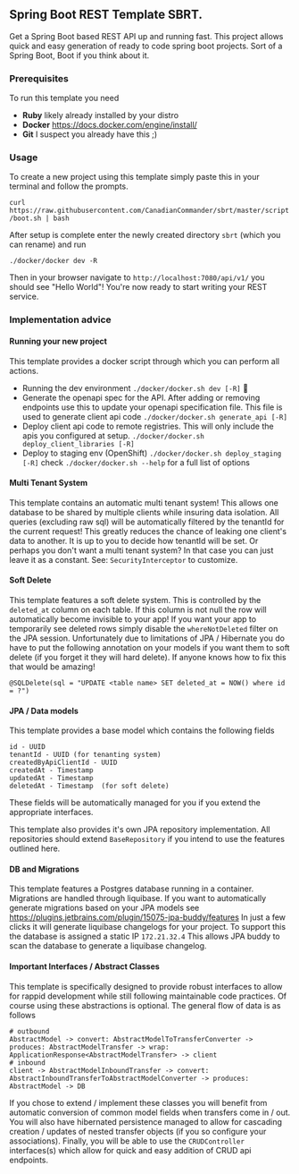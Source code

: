 ## Spring Boot REST Template SBRT.
Get a Spring Boot based REST API up and running fast. This project allows quick and easy generation
of ready to code spring boot projects. Sort of a Spring Boot, Boot if you think about it.

### Prerequisites 
To run this template you need
- **Ruby** likely already installed by your distro
- **Docker**  https://docs.docker.com/engine/install/
- **Git** I suspect you already have this ;)

### Usage 
To create a new project using this template simply paste this in your terminal and follow the prompts. 

`
curl https://raw.githubusercontent.com/CanadianCommander/sbrt/master/script/boot.sh | bash
`

After setup is complete enter the newly created directory `sbrt` (which you can rename) and run 

`
./docker/docker dev -R
`

Then in your browser navigate to `http://localhost:7080/api/v1/` you should see "Hello World"!
You're now ready to start writing your REST service. 

### Implementation advice

#### Running your new project
This template provides a docker script through which you can perform all actions.
- Running the dev environment `./docker/docker.sh dev [-R]` 🚀
- Generate the openapi spec for the API. After adding or removing endpoints use this 
  to update your openapi specification file. This file is used to generate client api code
  `./docker/docker.sh generate_api [-R]`
- Deploy client api code to remote registries. This will only include the apis you configured at setup.
  `./docker/docker.sh deploy_client_libraries [-R]` 
- Deploy to staging env (OpenShift) `./docker/docker.sh deploy_staging [-R]`
check `./docker/docker.sh --help` for a full list of options

#### Multi Tenant System
This template contains an automatic multi tenant system! This allows one database to be shared 
by multiple clients while insuring data isolation. All queries (excluding raw sql)
will be automatically filtered by the tenantId for the current request! This greatly reduces the chance 
of leaking one client's data to another. It is up to you to decide how tenantId will be set. Or perhaps 
you don't want a multi tenant system? In that case you can just leave it as a constant. 
See: `SecurityInterceptor` to customize.    

#### Soft Delete
This template features a soft delete system. This is controlled by the `deleted_at` column on each table.
If this column is not null the row will automatically become invisible to your app! If you want your app
to temporarily see deleted rows simply disable the `whereNotDeleted` filter on the JPA session.
Unfortunately due to limitations of JPA / Hibernate you do have to put the following annotation on your models
if you want them to soft delete (if you forget it they will hard delete). If anyone knows how to fix this that would be amazing!
```
@SQLDelete(sql = "UPDATE <table name> SET deleted_at = NOW() where id = ?")
```
#### JPA / Data models 
This template provides a base model which contains the following fields 
```
id - UUID
tenantId - UUID (for tenanting system)
createdByApiClientId - UUID
createdAt - Timestamp
updatedAt - Timestamp
deletedAt - Timestamp  (for soft delete)
```
These fields will be automatically managed for you if you extend the appropriate interfaces.

This template also provides it's own JPA repository implementation. All repositories should extend 
`BaseRepository` if you intend to use the features outlined here.

#### DB and Migrations
This template features a Postgres database running in a container. Migrations are handled through liquibase.
If you want to automatically generate migrations based on your JPA models see https://plugins.jetbrains.com/plugin/15075-jpa-buddy/features
In just a few clicks it will generate liquibase changelogs for your project. To support this the database is 
assigned a static IP `172.21.32.4` This allows JPA buddy to scan the database to generate a liquibase changelog. 

#### Important Interfaces / Abstract Classes
This template is specifically designed to provide robust interfaces to allow for rappid development 
while still following maintainable code practices. Of course using these abstractions is optional.
The general flow of data is as follows

```
# outbound 
AbstractModel -> convert: AbstractModelToTransferConverter -> produces: AbstractModelTransfer -> wrap: ApplicationResponse<AbstractModelTransfer> -> client
# inbound
client -> AbstractModelInboundTransfer -> convert: AbstractInboundTransferToAbstractModelConverter -> produces: AbstractModel -> DB 
```

If you chose to extend / implement these classes you will benefit from automatic conversion of common model
fields when transfers come in / out. You will also have hibernated persistence managed to allow for cascading 
creation / updates of nested transfer objects (if you so configure your associations).
Finally, you will be able to use the `CRUDController` interfaces(s) which 
allow for quick and easy addition of CRUD api endpoints. 
